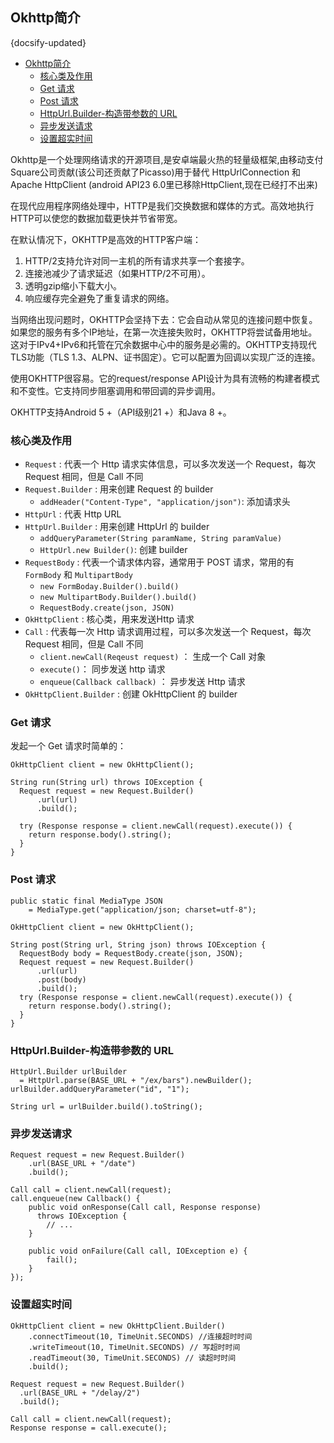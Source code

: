 ## Okhttp简介
{docsify-updated}

- [Okhttp简介](#okhttp简介)
  - [核心类及作用](#核心类及作用)
  - [Get 请求](#get-请求)
  - [Post 请求](#post-请求)
  - [HttpUrl.Builder-构造带参数的 URL](#httpurlbuilder-构造带参数的-url)
  - [异步发送请求](#异步发送请求)
  - [设置超实时间](#设置超实时间)


Okhttp是一个处理网络请求的开源项目,是安卓端最火热的轻量级框架,由移动支付Square公司贡献(该公司还贡献了Picasso)用于替代 HttpUrlConnection 和 Apache HttpClient (android API23 6.0里已移除HttpClient,现在已经打不出来)

在现代应用程序网络处理中，HTTP是我们交换数据和媒体的方式。高效地执行HTTP可以使您的数据加载更快并节省带宽。

在默认情况下，OKHTTP是高效的HTTP客户端：
1. HTTP/2支持允许对同一主机的所有请求共享一个套接字。
2. 连接池减少了请求延迟（如果HTTP/2不可用）。
3. 透明gzip缩小下载大小。
4. 响应缓存完全避免了重复请求的网络。

当网络出现问题时，OKHTTP会坚持下去：它会自动从常见的连接问题中恢复。如果您的服务有多个IP地址，在第一次连接失败时，OKHTTP将尝试备用地址。这对于IPv4+IPv6和托管在冗余数据中心中的服务是必需的。OKHTTP支持现代TLS功能（TLS 1.3、ALPN、证书固定）。它可以配置为回调以实现广泛的连接。

使用OKHTTP很容易。它的request/response API设计为具有流畅的构建者模式和不变性。它支持同步阻塞调用和带回调的异步调用。

OKHTTP支持Android 5 +（API级别21 +）和Java 8 +。

### 核心类及作用
+ `Request` : 代表一个 Http 请求实体信息，可以多次发送一个 Request，每次 Request 相同，但是 Call 不同
+ `Request.Builder` : 用来创建 Request 的 builder
  + `addHeader("Content-Type", "application/json")`: 添加请求头
+ `HttpUrl` : 代表 Http URL
+ `HttpUrl.Builder` : 用来创建 HttpUrl 的 builder
  + `addQueryParameter(String paramName, String paramValue)`
  + `HttpUrl.new Builder()`: 创建 builder
+ `RequestBody` : 代表一个请求体内容，通常用于 POST 请求，常用的有 `FormBody` 和 `MultipartBody`
  + `new FormBoday.Builder().build()`
  + `new MultipartBody.Builder().build()`
  + `RequestBody.create(json, JSON)`
+ `OkHttpClient` : 核心类，用来发送Http 请求
+ `Call` : 代表每一次 Http 请求调用过程，可以多次发送一个 Request，每次 Request 相同，但是 Call 不同 
  + `client.newCall(Reqeust request)` ： 生成一个 Call 对象
  + `execute()`： 同步发送 http 请求
  + `enqueue(Callback callback)` ： 异步发送 Http 请求
+ `OkHttpClient.Builder` : 创建 OkHttpClient 的 builder

### Get 请求
发起一个 Get 请求时简单的：
```
OkHttpClient client = new OkHttpClient();

String run(String url) throws IOException {
  Request request = new Request.Builder()
      .url(url)
      .build();
  
  try (Response response = client.newCall(request).execute()) {
    return response.body().string();
  }
}
```

### Post 请求
```
public static final MediaType JSON
    = MediaType.get("application/json; charset=utf-8");

OkHttpClient client = new OkHttpClient();

String post(String url, String json) throws IOException {
  RequestBody body = RequestBody.create(json, JSON);
  Request request = new Request.Builder()
      .url(url)
      .post(body)
      .build();
  try (Response response = client.newCall(request).execute()) {
    return response.body().string();
  }
}
```

### HttpUrl.Builder-构造带参数的 URL
```
HttpUrl.Builder urlBuilder 
  = HttpUrl.parse(BASE_URL + "/ex/bars").newBuilder();
urlBuilder.addQueryParameter("id", "1");

String url = urlBuilder.build().toString();
```

### 异步发送请求
```
Request request = new Request.Builder()
    .url(BASE_URL + "/date")
    .build();

Call call = client.newCall(request);
call.enqueue(new Callback() {
    public void onResponse(Call call, Response response) 
      throws IOException {
        // ...
    }
    
    public void onFailure(Call call, IOException e) {
        fail();
    }
});
```

### 设置超实时间
```
OkHttpClient client = new OkHttpClient.Builder()
    .connectTimeout(10, TimeUnit.SECONDS) //连接超时时间
    .writeTimeout(10, TimeUnit.SECONDS) // 写超时时间
    .readTimeout(30, TimeUnit.SECONDS) // 读超时时间
    .build();

Request request = new Request.Builder()
  .url(BASE_URL + "/delay/2")
  .build();

Call call = client.newCall(request);
Response response = call.execute();
```